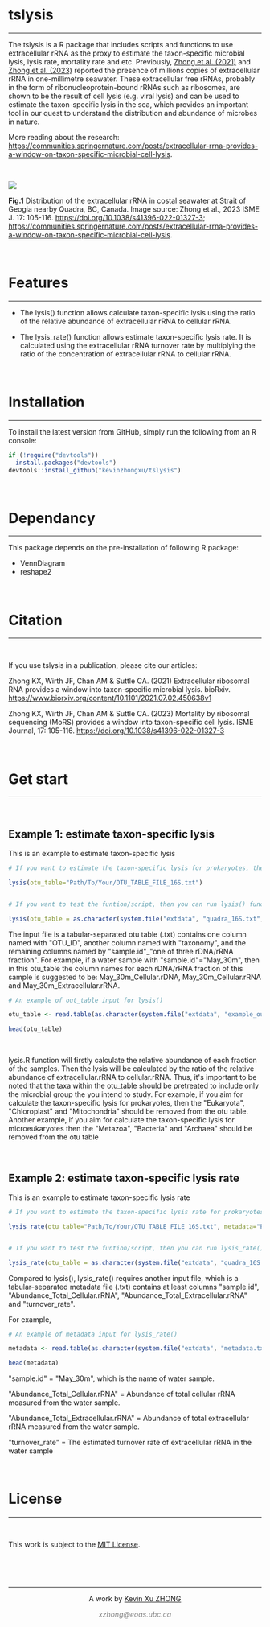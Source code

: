 

# tslysis
***

The tslysis is a R package that includes scripts and functions to use extracellular rRNA as the proxy to estimate the taxon-specific microbial lysis, lysis rate, mortality rate and etc. Previously, [Zhong et al. (2021)](https://www.biorxiv.org/content/10.1101/2021.07.02.450638v1) and [Zhong et al. (2023)](https://doi.org/10.1038/s41396-022-01327-3) reported the presence of millions copies of extracellular rRNA in one-millimetre seawater. These extracellular free rRNAs, probably in the form of ribonucleoprotein-bound rRNAs such as ribosomes, are shown to be the result of cell lysis (e.g. viral lysis) and can be used to estimate the taxon-specific lysis in the sea, which provides an important tool in our quest to understand the distribution and abundance of microbes in nature.


More reading about the research: https://communities.springernature.com/posts/extracellular-rrna-provides-a-window-on-taxon-specific-microbial-cell-lysis.


&nbsp;
&nbsp;


![](https://communities.springernature.com/cdn-cgi/image/metadata=copyright,format=auto,quality=95,fit=scale-down/https://images.zapnito.com/uploads/G6XWJ4zRL2GbDxNDYhzy_fig.4.jpg)

**Fig.1** Distribution of the extracellular rRNA in costal seawater at Strait of Geogia nearby Quadra, BC, Canada. Image source: Zhong et al., 2023 ISME J. 17: 105-116. https://doi.org/10.1038/s41396-022-01327-3; https://communities.springernature.com/posts/extracellular-rrna-provides-a-window-on-taxon-specific-microbial-cell-lysis.


&nbsp;
&nbsp;


# Features
***
  * The lysis() function allows calculate taxon-specific lysis using the ratio of the relative abundance of extracellular rRNA to cellular rRNA.
  
  * The lysis_rate() function allows estimate taxon-specific lysis rate. It is calculated using the extracellular rRNA turnover rate by multiplying the ratio of the concentration of extracellular rRNA to cellular rRNA.
  
  
&nbsp;
&nbsp;


# Installation
***

To install the latest version from GitHub, simply run the following from an R console:

```r
if (!require("devtools"))
  install.packages("devtools")
devtools::install_github("kevinzhongxu/tslysis")
```

&nbsp;
&nbsp;
&nbsp;

# Dependancy
***
This package depends on the pre-installation of following R package: 

  * VennDiagram
  * reshape2
  
&nbsp;
&nbsp;


# Citation
***
&nbsp;

If you use tslysis in a publication, please cite our articles:

Zhong KX, Wirth JF, Chan AM & Suttle CA. (2021) Extracellular ribosomal RNA provides a window into taxon-specific microbial lysis. bioRxiv. https://www.biorxiv.org/content/10.1101/2021.07.02.450638v1

Zhong KX, Wirth JF, Chan AM & Suttle CA. (2023) Mortality by ribosomal sequencing (MoRS) provides a window into taxon-specific cell lysis.  ISME Journal, 17: 105-116.  https://doi.org/10.1038/s41396-022-01327-3

&nbsp;
&nbsp;

# Get start
***
&nbsp;

## Example 1: estimate taxon-specific lysis 
This is an example to estimate taxon-specific lysis


```r
# If you want to estimate the taxon-specific lysis for prokaryotes, then run

lysis(otu_table="Path/To/Your/OTU_TABLE_FILE_16S.txt")


# If you want to test the funtion/script, then you can run lysis() function using one otu table example from the package:

lysis(otu_table = as.character(system.file("extdata", "quadra_16S.txt", package = "tslysis")))

```

The input file is a tabular-separated otu table (.txt) contains one column named with "OTU_ID", another column named with "taxonomy", and the remaining columns named by "sample.id"_"one of three rDNA/rRNA fraction".  For example, if a water sample with "sample.id"="May_30m", then in this otu_table the column names for each rDNA/rRNA fraction of this sample is suggested to be: May_30m_Cellular.rDNA, May_30m_Cellular.rRNA and May_30m_Extracellular.rRNA.


```r
# An example of out_table input for lysis()

otu_table <- read.table(as.character(system.file("extdata", "example_out_table.txt", package = "tslysis")), h=T, sep="\t", quote=NULL, comment='', fill=T, stringsAsFactors = F)

head(otu_table)


```

&nbsp;

lysis.R function will firstly calculate the relative abundance of each fraction of the samples. Then the lysis will be calculated by the ratio of the relative abundance of extracellular.rRNA to cellular.rRNA. Thus, it's important to be noted that the taxa within the otu_table should be pretreated to include only the microbial group the you intend to study. For example, if you aim for calculate the taxon-specific lysis for prokaryotes, then the "Eukaryota", "Chloroplast" and "Mitochondria" should be removed from the otu table. Another example, if you aim for calculate the taxon-specific lysis for microeukaryotes then the "Metazoa", "Bacteria" and "Archaea" should be removed from the otu table

&nbsp;


## Example 2: estimate taxon-specific lysis rate
This is an example to estimate taxon-specific lysis rate


```r
# If you want to estimate the taxon-specific lysis rate for prokaryotes, then run

lysis_rate(otu_table="Path/To/Your/OTU_TABLE_FILE_16S.txt", metadata="Path/To/Your/METADATA.txt")


# If you want to test the funtion/script, then you can run lysis_rate() function using the otu_table and metadata example from the package:

lysis_rate(otu_table = as.character(system.file("extdata", "quadra_16S.txt", package = "tslysis")), metadata = as.character(system.file("extdata", "metadata.txt", package = "tslysis")))

```

Compared to lysis(), lysis_rate() requires another input file, which is a tabular-separated metadata file (.txt) contains at least columns "sample.id", "Abundance_Total_Cellular.rRNA", "Abundance_Total_Extracellular.rRNA" and "turnover_rate". 

For example, 
```r
# An example of metadata input for lysis_rate()

metadata <- read.table(as.character(system.file("extdata", "metadata.txt", package = "tslysis")), h=T, sep="\t", quote=NULL, comment='', fill=T, stringsAsFactors = F)

head(metadata)

```

"sample.id" = "May_30m", which is the name of water sample.

"Abundance_Total_Cellular.rRNA" = Abundance of total cellular rRNA measured from the water sample.

"Abundance_Total_Extracellular.rRNA" = Abundance of total extracellular rRNA measured from the water sample.

"turnover_rate" = The estimated turnover rate of extracellular rRNA in the water sample


&nbsp;




# License
***
&nbsp;

This work is subject to the [MIT License](https://github.com/kevinzhongxu/CasOligo/LICENSE.txt).

&nbsp;
&nbsp;

&nbsp;

<hr />
<p style="text-align: center;">A work by <a href="https://kevinxuzhong.netlify.com/">Kevin Xu ZHONG</a></p>
<p style="text-align: center;"><span style="color: #808080;"><em>xzhong@eoas.ubc.ca</em></span></p>








